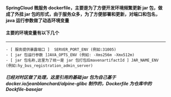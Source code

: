 #### SpringCloud 微服务 dockerfile，主要是为了方便开发环境频繁更新 jar 包，做成了外挂 jar 包的形式，由于服务众多，为了方便部署和更新，对端口和包名，java 运行参数做了动态环境变量

#### 主要的环境变量有以下几个

---

    - [ 服务提供暴露端口 ]  SERVER_PORT_ENV (例如:31005)
    - [ jar 包运行参数 ]JAVA_OPTS_ENV (例如: -Xms256m -Xmx512m)
    - [ jar 包名称,这里为了统一是 jar 包打包后mavenartifactId ] JAR_NAME_ENV (例如:hy_bus_registration_admin_server)

##### 已经对时区做了处理，这里引用的基础 jar 包为自己基于 docker.io/jeanblanchard/alpine-glibc 制作的，Dockerfile 为仓库中的 Dockfile-basejar
